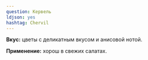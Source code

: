 ```yaml
---
question: Кервель
ldjson: yes 
hashtag: Chervil
---
```

**Вкус:** цветы с деликатным вкусом и анисовой нотой.

**Применение:** хорош в свежих салатах.

